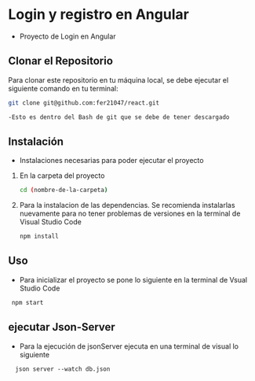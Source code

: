 
# Login y registro en Angular 
- Proyecto de Login en Angular

## Clonar el Repositorio

Para clonar este repositorio en tu máquina local, se debe ejecutar el siguiente comando en tu terminal:

```bash
git clone git@github.com:fer21047/react.git

-Esto es dentro del Bash de git que se debe de tener descargado

```
## Instalación
- Instalaciones necesarias para poder ejecutar el proyecto

1. En la carpeta del proyecto
   ```bash
   cd (nombre-de-la-carpeta)
   ```
2. Para la instalacion de las dependencias. Se recomienda instalarlas nuevamente para no tener problemas de versiones en la terminal de Visual Studio Code
   ```bash
   npm install
   ```
## Uso 
- Para inicializar el proyecto se pone lo siguiente en la terminal de Vsual Studio Code
 ```bash
  npm start
```

## ejecutar Json-Server
- Para la ejecución de jsonServer ejecuta en una terminal de visual lo siguiente
```angular
  json server --watch db.json
```


